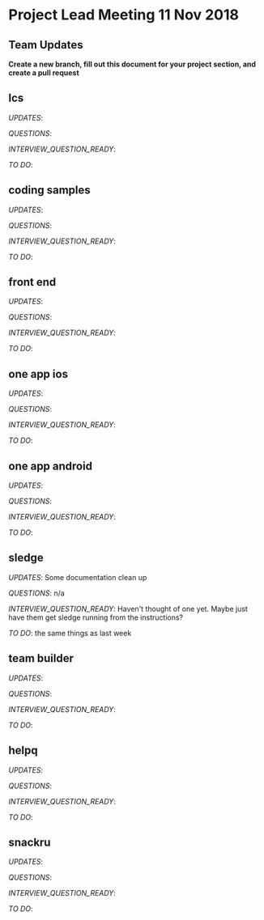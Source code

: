 # Project Lead Meeting 11 Nov 2018
## Team Updates

**Create a new branch, fill out this document for your project section, and create a pull request**

## lcs

_UPDATES_:

_QUESTIONS_:

_INTERVIEW_QUESTION_READY_:

[//]: # (don't actually put the question here)

_TO DO_:

## coding samples

_UPDATES_:

_QUESTIONS_:

_INTERVIEW_QUESTION_READY_:

[//]: # (don't actually put the question here)

_TO DO_:

## front end

_UPDATES_:

_QUESTIONS_:

_INTERVIEW_QUESTION_READY_:

[//]: # (don't actually put the question here)

_TO DO_:

## one app ios

_UPDATES_:

_QUESTIONS_:

_INTERVIEW_QUESTION_READY_:

[//]: # (don't actually put the question here)

_TO DO_:

## one app android

_UPDATES_:

_QUESTIONS_:

_INTERVIEW_QUESTION_READY_:

[//]: # (don't actually put the question here)

_TO DO_:

## sledge

_UPDATES_: Some documentation clean up

_QUESTIONS_: n/a

_INTERVIEW_QUESTION_READY_: Haven't thought of one yet. Maybe just have them get sledge running from the instructions?

[//]: # (don't actually put the question here)

_TO DO_: the same things as last week

## team builder

_UPDATES_:

_QUESTIONS_:

_INTERVIEW_QUESTION_READY_:

[//]: # (don't actually put the question here)

_TO DO_:

## helpq

_UPDATES_:

_QUESTIONS_:

_INTERVIEW_QUESTION_READY_:

[//]: # (don't actually put the question here)

_TO DO_:

## snackru

_UPDATES_:

_QUESTIONS_:

_INTERVIEW_QUESTION_READY_:

[//]: # (don't actually put the question here)

_TO DO_:
